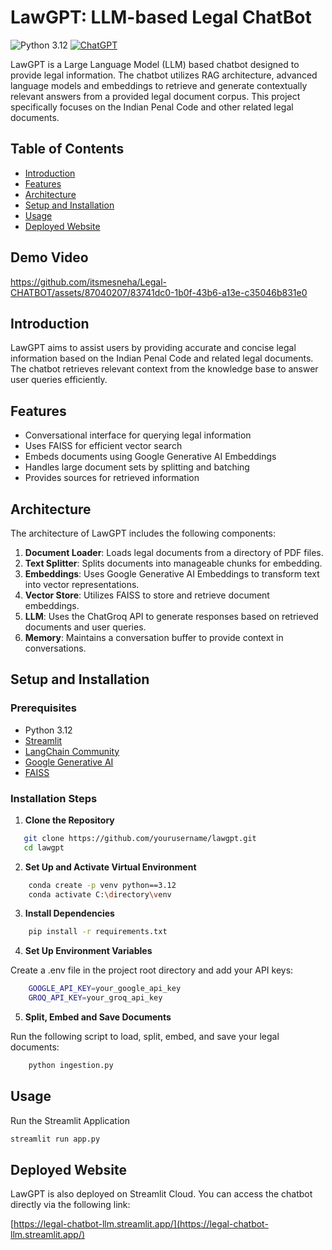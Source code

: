 # LawGPT: LLM-based Legal ChatBot

![Python 3.12](https://img.shields.io/badge/Python-3.10-brightgreen.svg) [![ChatGPT](https://img.shields.io/badge/ChatGPT-74aa9c?logo=openai&logoColor=white)](#)  

LawGPT is a Large Language Model (LLM) based chatbot designed to provide legal information. The chatbot utilizes RAG architecture, advanced language models and embeddings to retrieve and generate contextually relevant answers from a provided legal document corpus. This project specifically focuses on the Indian Penal Code and other related legal documents.

## Table of Contents

- [Introduction](#introduction)
- [Features](#features)
- [Architecture](#architecture)
- [Setup and Installation](#setup-and-installation)
- [Usage](#usage)
- [Deployed Website](#deployed-website)

## Demo Video

https://github.com/itsmesneha/Legal-CHATBOT/assets/87040207/83741dc0-1b0f-43b6-a13e-c35046b831e0

## Introduction

LawGPT aims to assist users by providing accurate and concise legal information based on the Indian Penal Code and related legal documents. The chatbot retrieves relevant context from the knowledge base to answer user queries efficiently.

## Features

- Conversational interface for querying legal information
- Uses FAISS for efficient vector search
- Embeds documents using Google Generative AI Embeddings
- Handles large document sets by splitting and batching
- Provides sources for retrieved information

## Architecture

The architecture of LawGPT includes the following components:

1. **Document Loader**: Loads legal documents from a directory of PDF files.
2. **Text Splitter**: Splits documents into manageable chunks for embedding.
3. **Embeddings**: Uses Google Generative AI Embeddings to transform text into vector representations.
4. **Vector Store**: Utilizes FAISS to store and retrieve document embeddings.
5. **LLM**: Uses the ChatGroq API to generate responses based on retrieved documents and user queries.
6. **Memory**: Maintains a conversation buffer to provide context in conversations.

## Setup and Installation

### Prerequisites

- Python 3.12
- [Streamlit](https://streamlit.io/)
- [LangChain Community](https://github.com/langchain-ai/langchain-community)
- [Google Generative AI](https://github.com/google-research/google-research/tree/master/large-scale-causal-ml)
- [FAISS](https://github.com/facebookresearch/faiss)

### Installation Steps

1. **Clone the Repository**

```bash
   git clone https://github.com/yourusername/lawgpt.git
   cd lawgpt
```

2.  **Set Up and Activate Virtual Environment**

```bash
    conda create -p venv python==3.12
    conda activate C:\directory\venv
```

3. **Install Dependencies**

```bash
    pip install -r requirements.txt
```

4. **Set Up Environment Variables**

Create a .env file in the project root directory and add your API keys:
```bash
    GOOGLE_API_KEY=your_google_api_key
    GROQ_API_KEY=your_groq_api_key
```

5. **Split, Embed and Save Documents**

Run the following script to load, split, embed, and save your legal documents:
```bash
    python ingestion.py
```

## Usage
Run the Streamlit Application

```bash
streamlit run app.py
```
## Deployed Website

LawGPT is also deployed on Streamlit Cloud. You can access the chatbot directly via the following link:

[https://legal-chatbot-llm.streamlit.app/](https://legal-chatbot-llm.streamlit.app/)



